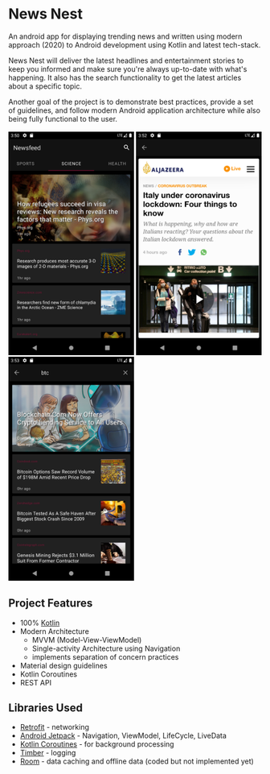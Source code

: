 # News Nest
 
 An android app for displaying trending news and written using modern approach (2020) to Android development using Kotlin and latest tech-stack.
 
News Nest will deliver the latest headlines and entertainment stories to keep you informed and make sure you're always up-to-date with what's happening. It also has the search functionality to get the latest articles about a specific topic.

Another goal of the project is to demonstrate best practices, provide a set of guidelines, and follow modern Android application architecture while also being fully functional to the user. 
<br/><br/>
<img src="https://github.com/ajcordenete/news-nest/blob/master/Screenshot_newsnest1.png" width="250">&nbsp;<img src="https://github.com/ajcordenete/news-nest/blob/master/Screenshot_newsnest2.png" width="250"> <img src="https://github.com/ajcordenete/news-nest/blob/master/Screenshot_newsnest3.png" width="250"> 

## Project Features
- 100% [Kotlin](https://kotlinlang.org/)
- Modern Architecture 
   - MVVM (Model-View-ViewModel)
   - Single-activity Architecture using Navigation
   - implements separation of concern practices
- Material design guidelines
- Kotlin Coroutines
- REST API

## Libraries Used
- [Retrofit](https://square.github.io/retrofit/) - networking
- [Android Jetpack](https://developer.android.com/jetpack) - Navigation, ViewModel, LifeCycle, LiveData
- [Kotlin Coroutines](https://kotlinlang.org/docs/reference/coroutines-overview.html) - for background processing
- [Timber](https://github.com/JakeWharton/timber) - logging
- [Room](https://developer.android.com/topic/libraries/architecture/room) - data caching and offline data (coded but not implemented yet)
